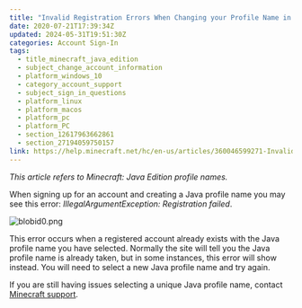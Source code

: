 ```yaml
---
title: "Invalid Registration Errors When Changing your Profile Name in Minecraft: Java Edition Account"
date: 2020-07-21T17:39:34Z
updated: 2024-05-31T19:51:30Z
categories: Account Sign-In
tags:
  - title_minecraft_java_edition
  - subject_change_account_information
  - platform_windows_10
  - category_account_support
  - subject_sign_in_questions
  - platform_linux
  - platform_macos
  - platform_pc
  - platform_PC
  - section_12617963662861
  - section_27194059750157
link: https://help.minecraft.net/hc/en-us/articles/360046599271-Invalid-Registration-Errors-When-Changing-your-Profile-Name-in-Minecraft-Java-Edition-Account
---
```


*This article refers to Minecraft: Java Edition profile names.* 

When signing up for an account and creating a Java profile name you may see this error: *IllegalArgumentException: Registration failed*. 

![blobid0.png](https://minecrafthelp.zendesk.com/hc/article_attachments/360062408432)

This error occurs when a registered account already exists with the Java profile name you have selected. Normally the site will tell you the Java profile name is already taken, but in some instances, this error will show instead. You will need to select a new Java profile name and try again. 

If you are still having issues selecting a unique Java profile name, contact [Minecraft support](https://aka.ms/Minecraft-Support).
